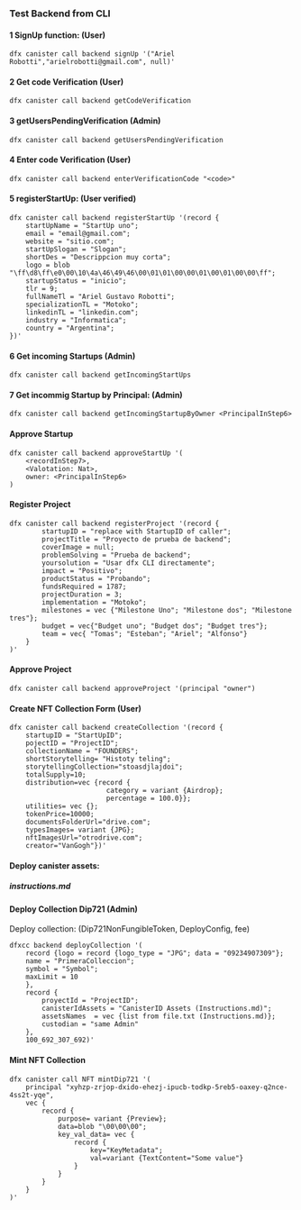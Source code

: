 
### Test Backend from CLI

#### 1 SignUp function:  (User)
```
dfx canister call backend signUp '("Ariel Robotti","arielrobotti@gmail.com", null)'
```

#### 2 Get code Verification (User)

```
dfx canister call backend getCodeVerification
```

#### 3 getUsersPendingVerification (Admin)
```
dfx canister call backend getUsersPendingVerification
```

#### 4 Enter code Verification (User)

```
dfx canister call backend enterVerificationCode "<code>"
```


#### 5 registerStartUp: (User verified)
```
dfx canister call backend registerStartUp '(record {
    startUpName = "StartUp uno";
    email = "email@gmail.com";
    website = "sitio.com";
    startUpSlogan = "Slogan";
    shortDes = "Descrippcion muy corta";
    logo = blob "\ff\d8\ff\e0\00\10\4a\46\49\46\00\01\01\00\00\01\00\01\00\00\ff";
    startupStatus = "inicio";
    tlr = 9;
    fullNameTl = "Ariel Gustavo Robotti";
    specializationTL = "Motoko";
    linkedinTL = "linkedin.com";
    industry = "Informatica";
    country = "Argentina";
})'
```

#### 6 Get incoming Startups (Admin)
```
dfx canister call backend getIncomingStartUps
```

#### 7 Get incommig Startup by Principal: (Admin)
```
dfx canister call backend getIncomingStartupByOwner <PrincipalInStep6>
```
#### Approve Startup
```
dfx canister call backend approveStartUp '(
    <recordInStep7>,
    <Valotation: Nat>,
    owner: <PrincipalInStep6>
)
```
#### Register Project
```
dfx canister call backend registerProject '(record {    
        startupID = "replace with StartupID of caller";
        projectTitle = "Proyecto de prueba de backend";
        coverImage = null;
        problemSolving = "Prueba de backend";
        yoursolution = "Usar dfx CLI directamente";
        impact = "Positivo";
        productStatus = "Probando";
        fundsRequired = 1787;
        projectDuration = 3;
        implementation = "Motoko";
        milestones = vec {"Milestone Uno"; "Milestone dos"; "Milestone tres"};
        budget = vec{"Budget uno"; "Budget dos"; "Budget tres"};
        team = vec{ "Tomas"; "Esteban"; "Ariel"; "Alfonso"}
    }
)'
```

#### Approve Project

```
dfx canister call backend approveProject '(principal "owner")
```
#### Create NFT Collection Form (User)
```
dfx canister call backend createCollection '(record {
    startupID = "StartUpID";
    pojectID = "ProjectID";
    collectionName = "FOUNDERS";
    shortStorytelling= "Histoty teling";
    storytellingCollection="stoasdjlajdoi";
    totalSupply=10;
    distribution=vec {record {
                        category = variant {Airdrop};
                        percentage = 100.0}};
    utilities= vec {};
    tokenPrice=10000;
    documentsFolderUrl="drive.com";
    typesImages= variant {JPG};
    nftImagesUrl="otrodrive.com";
    creator="VanGogh"})'
```

#### Deploy canister assets:
##### <a>instructions.md</a>

#### Deploy Collection Dip721 (Admin)


Deploy collection: (Dip721NonFungibleToken, DeployConfig, fee)

```
dfxcc backend deployCollection '(
    record {logo = record {logo_type = "JPG"; data = "09234907309"};
    name = "PrimeraColleccion";
    symbol = "Symbol";
    maxLimit = 10
    },
    record {
        proyectId = "ProjectID";
        canisterIdAssets = "CanisterID Assets (Instructions.md)";
        assetsNames  = vec {list from file.txt (Instructions.md)};
        custodian = "same Admin"
    },
    100_692_307_692)'
```
#### Mint NFT Collection
```
dfx canister call NFT mintDip721 '(
    principal "xyhzp-zrjop-dxido-ehezj-ipucb-todkp-5reb5-oaxey-q2nce-4ss2t-yqe", 
    vec {
        record {
            purpose= variant {Preview};
            data=blob "\00\00\00";
            key_val_data= vec {
                record {
                    key="KeyMetadata"; 
                    val=variant {TextContent="Some value"}
                }
            }
        }
    }
)'
```